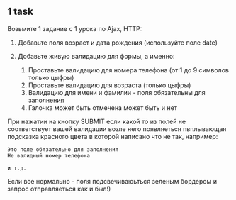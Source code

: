 ## 1 task

Возьмите 1 задание с 1 урока по Ajax, HTTP:
 
1) Добавьте поля возраст и дата рождения (используйте поле date) <br>
2) Добавьте живую валидацию для формы, а именно:

    1) Проставьте валидацию для номера телефона (от 1 до 9 символов только цыфры)
    2) Проставьте валидацию для возраста (только цыфры)
    3) Валидацию для имени и фамилии  - поля обязательны для заполнения
    4) Галочка может быть отмечена может быть и нет

При нажатии на кнопку SUBMIT если какой то из полей не соответствует вашей валидации возле него 
появляеться пвплывающая подсказка красного цвета в которой написано что не так, например:

    Это поле обязательно для заполнения
    Не валидный номер телефона
    
    и т.д.
    
Если все нормально - поля подсвечиваюьться зеленым бордером и запрос отправляеться как и был!)

